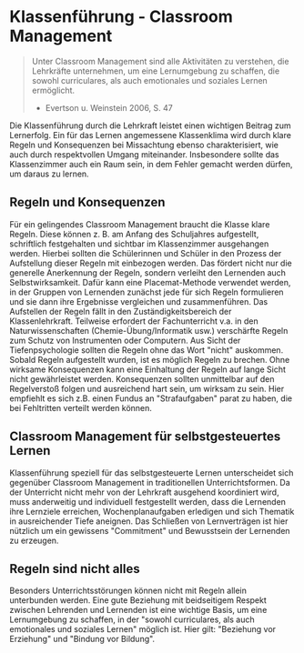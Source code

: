 # Klassenführung - Classroom Management
>Unter Classroom Management sind alle Aktivitäten zu verstehen, die Lehrkräfte unternehmen, um eine Lernumgebung zu schaffen, die sowohl curriculares, als auch emotionales und soziales Lernen ermöglicht.
> - Evertson u. Weinstein 2006, S. 47

Die Klassenführung durch die Lehrkraft leistet einen wichtigen Beitrag zum Lernerfolg. Ein für das Lernen angemessene Klassenklima wird durch klare Regeln und Konsequenzen bei Missachtung ebenso charakterisiert, wie auch durch respektvollen Umgang miteinander. Insbesondere sollte das Klassenzimmer auch ein Raum sein, in dem Fehler gemacht werden dürfen, um daraus zu lernen.
## Regeln und Konsequenzen
Für ein gelingendes Classroom Management braucht die Klasse klare Regeln. Diese können z. B. am Anfang des Schuljahres aufgestellt, schriftlich festgehalten und sichtbar im Klassenzimmer ausgehangen werden.
Hierbei sollten die Schülerinnen und Schüler in den Prozess der Aufstellung dieser Regeln mit einbezogen werden. Das fördert nicht nur die generelle Anerkennung der Regeln, sondern verleiht den Lernenden auch Selbstwirksamkeit. Dafür kann eine Placemat-Methode verwendet werden, in der Gruppen von Lernenden zunächst jede für sich Regeln formulieren und sie dann ihre Ergebnisse vergleichen und zusammenführen.
Das Aufstellen der Regeln fällt in den Zuständigkeitsbereich der Klassenlehrkraft. Teilweise erfordert der Fachunterricht v.a. in den Naturwissenschaften (Chemie-Übung/Informatik usw.) verschärfte Regeln zum Schutz von Instrumenten oder Computern. 
Aus Sicht der Tiefenpsychologie sollten die Regeln ohne das Wort "nicht" auskommen.
Sobald Regeln aufgestellt wurden, ist es möglich Regeln zu brechen. Ohne wirksame Konsequenzen kann eine Einhaltung der Regeln auf lange Sicht nicht gewährleistet werden. Konsequenzen sollten unmittelbar auf den Regelverstoß folgen und ausreichend hart sein, um wirksam zu sein. Hier empfiehlt es sich z.B. einen Fundus an "Strafaufgaben" parat zu haben, die bei Fehltritten verteilt werden können.
## Classroom Management für selbstgesteuertes Lernen
Klassenführung speziell für das selbstgesteuerte Lernen unterscheidet sich gegenüber Classroom Management in traditionellen Unterrichtsformen. Da der Unterricht nicht mehr von der Lehrkraft ausgehend koordiniert wird, muss anderweitig und individuell festgestellt werden, dass die Lernenden ihre Lernziele erreichen, Wochenplanaufgaben erledigen und sich Thematik in ausreichender Tiefe aneignen. 
Das Schließen von Lernverträgen ist hier nützlich um ein gewissens "Commitment" und Bewusstsein der Lernenden zu erzeugen.
## Regeln sind nicht alles
Besonders Unterrichtsstörungen können nicht mit Regeln allein unterbunden werden. Eine gute Beziehung mit beidseitigem Respekt zwischen Lehrenden und Lernenden ist eine wichtige Basis, um eine Lernumgebung zu schaffen, in der "sowohl curriculares, als auch emotionales und soziales Lernen" möglich ist. Hier gilt: "Beziehung vor Erziehung" und "Bindung vor Bildung". 